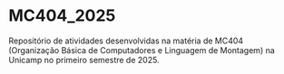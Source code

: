 # MC404_2025
Repositório de atividades desenvolvidas na matéria de MC404 (Organização Básica de Computadores e Linguagem de Montagem) na Unicamp no primeiro semestre de 2025.
